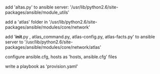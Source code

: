 add 'altas.py' to ansible server: '/usr/lib/python2.6/site-packages/ansible/module_utils'

add a 'atlas' folder in '/usr/lib/python2.6/site-packages/ansible/modules/core/network'

add '__init__.py , atlas_command.py, atlas-config.py, atlas-facts.py' to ansible server to '/usr/lib/python2.6/site-packages/ansible/modules/core/network/atlas'

configure ansible.cfg, hosts as 'hosts, ansible.cfg' files

write a playbook as 'provision.yaml'
